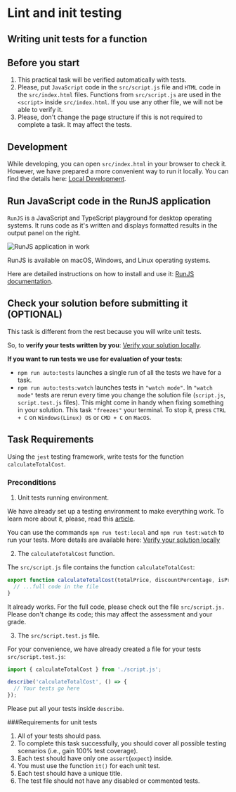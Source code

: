 # Lint and init testing

## Writing unit tests for a function 

## Before you start

1. This practical task will be verified automatically with tests.
2. Please, put `JavaScript` code in the `src/script.js` file and `HTML` code in the `src/index.html` files. Functions from `src/script.js` are used in the `<script>` inside `src/index.html`. If you use any other file, we will not be able to verify it.
3. Please, don't change the page structure if this is not required to complete a task. It may affect the tests.

## Development

While developing, you can open `src/index.html` in your browser to check it. However, we have prepared a more convenient way to run it locally. You can find the details here: [Local Development](https://gitlab.com/gap-bs-front-end-autocode-documents/autocode-documents/-/blob/main/docs/LocalDevelopment.md).

## Run JavaScript code in the RunJS application

`RunJS` is a JavaScript and TypeScript playground for desktop operating systems. It runs code as it's written and displays formatted results in the output panel on the right.

![RunJS application in work](https://gitlab.com/gap-bs-front-end-autocode-documents/autocode-documents/-/raw/main/images/runjs-intro.png)

RunJS is available on macOS, Windows, and Linux operating systems.

Here are detailed instructions on how to install and use it: [RunJS documentation](https://runjs.app/docs).

## Check your solution before submitting it (OPTIONAL)

This task is different from the rest because you will write unit tests. 

So, to **verify your tests written by you**: [Verify your solution locally](https://gitlab.com/gap-bs-front-end-autocode-documents/autocode-documents/-/blob/main/docs/VerifySolutionLocally.md).

**If you want to run tests we use for evaluation of your tests**:

- `npm run auto:tests` launches a single run of all the tests we have for a task.
- `npm run auto:tests:watch` launches tests in `"watch mode"`. In `"watch mode"` tests are rerun every time you change the solution file (`script.js`, `script.test.js` files). This might come in handy when fixing something in your solution. This task `"freezes"` your terminal. To stop it, press `CTRL + C` on `Windows(Linux) OS` or `CMD + C` on `MacOS`.

## Task Requirements

Using the `jest` testing framework, write tests for the function `calculateTotalCost`.

### Preconditions

1. Unit tests running environment.

We have already set up a testing environment to make everything work. To learn more about it, please, read this [article](https://jestjs.io/docs/getting-started).

You can use the commands `npm run test:local` and `npm run test:watch` to run your tests. More details are available here: [Verify your solution locally](https://gitlab.com/gap-bs-front-end-autocode-documents/autocode-documents/-/blob/main/docs/VerifySolutionLocally.md)

2. The `calculateTotalCost` function.

The `src/script.js` file contains the function `calculateTotalCost`:

```js
export function calculateTotalCost(totalPrice, discountPercentage, isPremiumMember) {
  // ...full code in the file
}
```

It already works. For the full code, please check out the file `src/script.js.` Please don't change its code; this may affect the assessment and your grade.

3. The `src/script.test.js` file. 

For your convenience, we have already created a file for your tests  `src/script.test.js`:

```js
import { calculateTotalCost } from './script.js';

describe('calculateTotalCost', () => {
  // Your tests go here
});
```
Please put all your tests inside `describe`.

###Requirements for unit tests
1.	All of your tests should pass.
2.	To complete this task successfully, you should cover all possible testing scenarios (i.e., gain 100% test coverage).
3.	Each test should have only one `assert`(`expect`) inside.
4.	You must use the function `it()` for each unit test.
5.	Each test should have a unique title.
6.	The test file should not have any disabled or commented tests.

